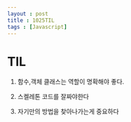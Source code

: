 ```yaml
---
layout : post
title : 1025TIL
tags : [Javascript]
---
```


# TIL

1.  함수,객체 클래스는 역할이 명확해야 좋다.
2. 스켈레톤 코드를 잘짜야한다

3.  자기만의 방법을 찾아나가는게 중요하다

